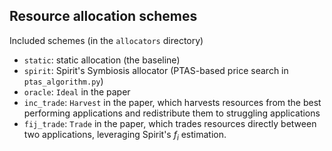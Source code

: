 ## Resource allocation schemes
Included schemes (in the `allocators` directory)
- `static`: static allocation (the baseline)
- `spirit`: Spirit's Symbiosis allocator (PTAS-based price search in `ptas_algorithm.py`)
- `oracle`: `Ideal` in the paper
- `inc_trade`: `Harvest` in the paper, which harvests resources from the best performing applications and redistribute them to struggling applications
- `fij_trade`: `Trade` in the paper, which trades resources directly between two applications, leveraging Spirit's $f_i$ estimation.
